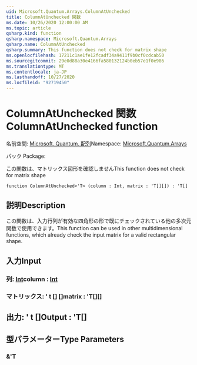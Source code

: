 ```yaml
---
uid: Microsoft.Quantum.Arrays.ColumnAtUnchecked
title: ColumnAtUnchecked 関数
ms.date: 10/26/2020 12:00:00 AM
ms.topic: article
qsharp.kind: function
qsharp.namespace: Microsoft.Quantum.Arrays
qsharp.name: ColumnAtUnchecked
qsharp.summary: This function does not check for matrix shape
ms.openlocfilehash: 17211c1ae1fe12fcadf34a9411f9b0cf0cdcab50
ms.sourcegitcommit: 29e0d88a30e4166fa580132124b0eb57e1f0e986
ms.translationtype: MT
ms.contentlocale: ja-JP
ms.lasthandoff: 10/27/2020
ms.locfileid: "92719450"
---
```

# <a name="columnatunchecked-function"></a><span data-ttu-id="fc7da-102">ColumnAtUnchecked 関数</span><span class="sxs-lookup"><span data-stu-id="fc7da-102">ColumnAtUnchecked function</span></span>

<span data-ttu-id="fc7da-103">名前空間: [Microsoft. Quantum. 配列](xref:Microsoft.Quantum.Arrays)</span><span class="sxs-lookup"><span data-stu-id="fc7da-103">Namespace: [Microsoft.Quantum.Arrays](xref:Microsoft.Quantum.Arrays)</span></span>

<span data-ttu-id="fc7da-104">パック [](https://nuget.org/packages/)</span><span class="sxs-lookup"><span data-stu-id="fc7da-104">Package: [](https://nuget.org/packages/)</span></span>


<span data-ttu-id="fc7da-105">この関数は、マトリックス図形を確認しません</span><span class="sxs-lookup"><span data-stu-id="fc7da-105">This function does not check for matrix shape</span></span>

```qsharp
function ColumnAtUnchecked<'T> (column : Int, matrix : 'T[][]) : 'T[]
```


## <a name="description"></a><span data-ttu-id="fc7da-106">説明</span><span class="sxs-lookup"><span data-stu-id="fc7da-106">Description</span></span>

<span data-ttu-id="fc7da-107">この関数は、入力行列が有効な四角形の形で既にチェックされている他の多次元関数で使用できます。</span><span class="sxs-lookup"><span data-stu-id="fc7da-107">This function can be used in other multidimensional functions, which already check the input matrix for a valid rectangular shape.</span></span>

## <a name="input"></a><span data-ttu-id="fc7da-108">入力</span><span class="sxs-lookup"><span data-stu-id="fc7da-108">Input</span></span>

### <a name="column--int"></a><span data-ttu-id="fc7da-109">列: [Int](xref:microsoft.quantum.lang-ref.int)</span><span class="sxs-lookup"><span data-stu-id="fc7da-109">column : [Int](xref:microsoft.quantum.lang-ref.int)</span></span>




### <a name="matrix--t"></a><span data-ttu-id="fc7da-110">マトリックス: ' t [] []</span><span class="sxs-lookup"><span data-stu-id="fc7da-110">matrix : 'T[][]</span></span>





## <a name="output--t"></a><span data-ttu-id="fc7da-111">出力: ' t []</span><span class="sxs-lookup"><span data-stu-id="fc7da-111">Output : 'T[]</span></span>



## <a name="type-parameters"></a><span data-ttu-id="fc7da-112">型パラメーター</span><span class="sxs-lookup"><span data-stu-id="fc7da-112">Type Parameters</span></span>

### <a name="t"></a><span data-ttu-id="fc7da-113">&</span><span class="sxs-lookup"><span data-stu-id="fc7da-113">'T</span></span>

